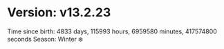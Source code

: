 # Version: v13.2.23
Time since birth: 4833 days, 115993 hours, 6959580 minutes, 417574800 seconds
Season: Winter ❄️

